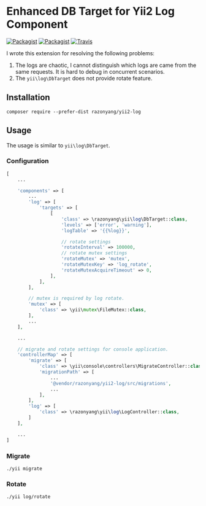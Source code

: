 # Enhanced DB Target for Yii2 Log Component

[![Packagist](https://img.shields.io/packagist/dt/razonyang/yii2-log.svg?style=flat-square)](https://packagist.org/packages/razonyang/yii2-log)
[![Packagist](https://img.shields.io/packagist/v/razonyang/yii2-log.svg?style=flat-square)](https://github.com/razonyang/yii2-log/releases)
[![Travis](https://img.shields.io/travis/razonyang/yii2-log.svg?style=flat-square)](https://travis-ci.org/razonyang/yii2-log)

I wrote this extension for resolving the following problems:

1. The logs are chaotic, I cannot distinguish which logs are came from the same requests.
 It is hard to debug in concurrent scenarios.
2. The `yii\log\DbTarget` does not provide rotate feature.

## Installation

```
composer require --prefer-dist razonyang/yii2-log
```

## Usage

The usage is similar to `yii\log\DbTarget`.

### Configuration

```php
[
    ...

    'components' => [
        ...
        'log' => [
            'targets' => [
                [
                    'class' => \razonyang\yii\log\DbTarget::class,
                    'levels' => ['error', 'warning'],
                    'logTable' => '{{%log}}',

                    // rotate settings
                    'rotateInterval' => 100000,
                    // rotate mutex settings
                    'rotateMutex' => 'mutex',
                    'rotateMutexKey' => 'log_rotate',
                    'rotateMutexAcquireTimeout' => 0,
                ],
            ],
        ],

        // mutex is required by log rotate.
        'mutex' => [
            'class' => \yii\mutex\FileMutex::class,
        ],
        ...
    ],

    ...

    // migrate and rotate settings for console application.
    'controllerMap' => [
        'migrate' => [
            'class' => \yii\console\controllers\MigrateController::class,
            'migrationPath' => [
                ...
                '@vendor/razonyang/yii2-log/src/migrations',
                ...
            ],
        ],
        'log' => [
            'class' => \razonyang\yii\log\LogController::class,
        ]
    ],

    ...
]
```

### Migrate

```
./yii migrate
```

### Rotate

```
./yii log/rotate
```

